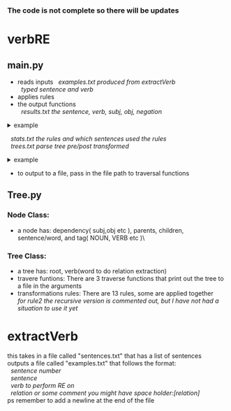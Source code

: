 ### The code is not complete so there will be updates
# verbRE
## main.py
 - reads inputs
 &nbsp;&nbsp;*examples.txt produced from extractVerb*\
 &nbsp;&nbsp;*typed sentence and verb*
 - applies rules
 - the output functions\
 &nbsp;&nbsp;*results.txt the sentence, verb, subj, obj, negation*
 
<details>
<summary>example</summary>
<pre>
In contrast to BlinkDB, SciBORQ does not support error constraints, and does not provide guarantees on the error margins for results.
growth2 used
reduction8to9 used

verb: provide

: subj:
subj
SciBORQ
subj
SciBORQ

: obj:
obj
guarantees
obj
guarantees
prep
on
pobj
margins
det compound prep
the error for
pobj
results

Negation: True
</pre>
</details>
 
 &nbsp;&nbsp;*stats.txt the rules and which sentences used the rules*\
 &nbsp;&nbsp;*trees.txt parse tree pre/post transformed* 
 
<details>
<summary>example</summary>
<pre>
53
In contrast to BlinkDB, SciBORQ does not support error constraints, and does not provide guarantees on the error margins for results.    verb: provide
initial Tree:
ROOT
support
ROOT
support
prep punct nsubj aux neg dobj punct cc conj punct
In , SciBORQ does not constraints , and provide .
pobj compound aux neg dobj
contrast error does not guarantees
prep prep
to on
pobj pobj
BlinkDB margins
det compound prep
the error for
pobj
results


transformed Tree:
ROOT
support
ROOT
support
prep punct aux neg dobj punct cc conj punct
In , does not constraints , and provide .
pobj compound subj obj neg aux
contrast error SciBORQ guarantees not does
prep prep
to on
pobj pobj
BlinkDB margins
det compound prep
the error for
pobj
results
</pre>
</details>
 
 - to output to a file, pass in the file path to traversal functions
## Tree.py
### Node Class:
- a node has: dependency( subj,obj etc ), parents, children, sentence/word, and tag( NOUN, VERB etc )\
### Tree Class:
- a tree has: root, verb(word to do relation extraction)
- travere funtions: There are 3 traverse functions that print out the tree to a file in the arguments
- transformations rules: There are 13 rules, some are applied together\
*for rule2 the recursive version is commented out, but I have not had a situation to use it yet*
# extractVerb
this takes in a file called "sentences.txt" that has a list of sentences\
outputs a file called "examples.txt" that follows the format:\
&nbsp;&nbsp;*sentence number*\
&nbsp;&nbsp;*sentence*\
&nbsp;&nbsp;*verb to perform RE on*\
&nbsp;&nbsp;*relation or some comment you might have space holder:[relation]*\
ps remember to add a newline at the end of the file

